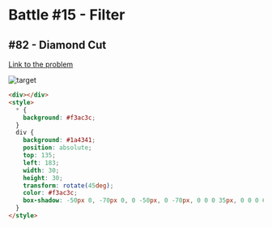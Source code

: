 # Battle #15 - Filter

## #82 - Diamond Cut

[Link to the problem](https://cssbattle.dev/play/82)

![target](https://cssbattle.dev/targets/82.png)


```html
<div></div>
<style>
  * {
    background: #f3ac3c;
  }
  div {
    background: #1a4341;
    position: absolute;
    top: 135;
    left: 183;
    width: 30;
    height: 30;
    transform: rotate(45deg);
    color: #f3ac3c;
    box-shadow: -50px 0, -70px 0, 0 -50px, 0 -70px, 0 0 0 35px, 0 0 0 65px #998235;
  }
</style>
```
